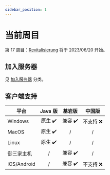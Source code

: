 ```yaml
---
sidebar_position: 1
---
```


# 当前周目

第 17 周目：[Revitalisierung](/blog/s17) 将于 2023/06/20 开始。

## 加入服务器

见 [加入服务器](/docs/category/加入服务器) 分类。

## 客户端支持

| 平台        | Java 版 |  基岩版  |  中国版   |
| ----------- | :-----: | :-----: | :-----: |
| Windows     | 原生 ✔️ | 兼容 ✔️ | 不支持 ❌ |
| MacOS       | 原生 ✔️ |    /    |     /    |
| Linux       | 原生 ✔️ |    /    |     /    |
| 御三家主机    |    /    | 兼容 ✔️ |     /    |
| iOS/Android |    /    | 兼容 ✔️ | 不支持 ❌ |


